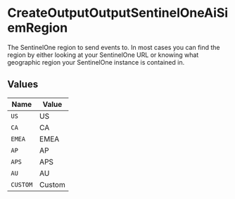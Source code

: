 # CreateOutputOutputSentinelOneAiSiemRegion

The SentinelOne region to send events to. In most cases you can find the region by either looking at your SentinelOne URL or knowing what geographic region your SentinelOne instance is contained in.


## Values

| Name     | Value    |
| -------- | -------- |
| `US`     | US       |
| `CA`     | CA       |
| `EMEA`   | EMEA     |
| `AP`     | AP       |
| `APS`    | APS      |
| `AU`     | AU       |
| `CUSTOM` | Custom   |